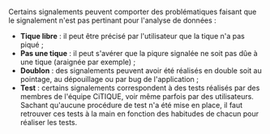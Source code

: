 Certains signalements peuvent comporter des problématiques faisant que le signalement n'est pas pertinant pour l'analyse de données :
- **Tique libre** : il peut être précisé par l'utilisateur que la tique n'a pas piqué ;
- **Pas une tique** : il peut s'avérer que la piqure signalée ne soit pas dûe à une tique (araignée par exemple) ;
- **Doublon** : des signalements peuvent avoir été réalisés en double soit au pointage, au dépouillage ou par bug de l'application ;
- **Test** : certains signalements correspondent à des tests réalisés par des membres de l'équipe CiTIQUE, voir même parfois par des utilisateurs. Sachant qu'aucune procédure de test n'a été mise en place, il faut retrouver ces tests à la main en fonction des habitudes de chacun pour réaliser les tests. 
